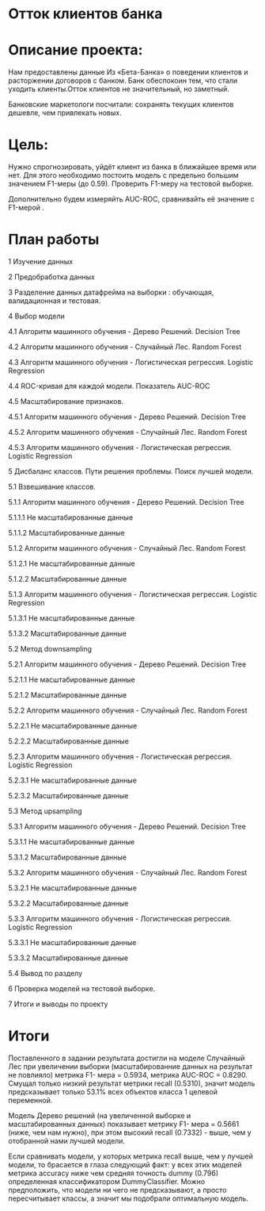 # Отток клиентов банка
# Описание проекта:
Нам предоставлены данные Из «Бета-Банка» о поведении клиентов и расторжении договоров с банком.
Банк обеспокоин тем, что стали уходить клиенты.Отток клиентов не значительный, но заметный.

Банковские маркетологи посчитали: сохранять текущих клиентов дешевле, чем привлекать новых.

# Цель:
Нужно спрогнозировать, уйдёт клиент из банка в ближайшее время или нет.
Для этого необходимо постоить модель с предельно большим значением F1-меры (до 0.59).
Проверить F1-меру на тестовой выборке.

Дополнительно будем измеряйть AUC-ROC, сравнивайть её значение с F1-мерой .

# План работы

1  Изучение данных

2  Предобработка данных

3  Разделение данных датафрейма на выборки : обучающая, валидационная и тестовая.

4  Выбор модели

4.1  Алгоритм машинного обучения - Дерево Решений. Decision Tree

4.2  Алгоритм машинного обучения - Случайный Лес. Random Forest

4.3  Алгоритм машинного обучения - Логистическая регрессия. Logistic Regression

4.4  ROC-кривая для каждой модели. Показатель AUC-ROC

4.5  Масштабирование признаков.

4.5.1  Алгоритм машинного обучения - Дерево Решений. Decision Tree

4.5.2  Алгоритм машинного обучения - Случайный Лес. Random Forest

4.5.3  Алгоритм машинного обучения - Логистическая регрессия. Logistic Regression

5  Дисбаланс классов. Пути решения проблемы. Поиск лучшей модели.

5.1  Взвешивание классов.

5.1.1  Алгоритм машинного обучения - Дерево Решений. Decision Tree

5.1.1.1  Не масштабированные данные

5.1.1.2  Масштабированные данные

5.1.2  Алгоритм машинного обучения - Случайный Лес. Random Forest

5.1.2.1  Не масштабированные данные

5.1.2.2  Масштабированные данные

5.1.3  Алгоритм машинного обучения - Логистическая регрессия. Logistic Regression

5.1.3.1  Не масштабированные данные

5.1.3.2  Масштабированные данные

5.2  Метод downsampling

5.2.1  Алгоритм машинного обучения - Дерево Решений. Decision Tree

5.2.1.1  Не масштабированные данные

5.2.1.2  Масштабированные данные

5.2.2  Алгоритм машинного обучения - Случайный Лес. Random Forest

5.2.2.1  Не масштабированные данные

5.2.2.2  Масштабированные данные

5.2.3  Алгоритм машинного обучения - Логистическая регрессия. Logistic Regression

5.2.3.1  Не масштабированные данные

5.2.3.2  Масштабированные данные

5.3  Метод upsampling

5.3.1  Алгоритм машинного обучения - Дерево Решений. Decision Tree

5.3.1.1  Не масштабированные данные

5.3.1.2  Масштабированные данные

5.3.2  Алгоритм машинного обучения - Случайный Лес. Random Forest

5.3.2.1  Не масштабированные данные

5.3.2.2  Масштабированные данные

5.3.3  Алгоритм машинного обучения - Логистическая регрессия. Logistic Regression

5.3.3.1  Не масштабированные данные

5.3.3.2  Масштабированные данные

5.4  Вывод по разделу

6  Проверка моделей на тестовой выборке.

7  Итоги и выводы по проекту

# Итоги

Поставленного в задании результата достигли на моделе Случайный Лес при увеличении выборки (масштабированние данных на результат не повлияло) метрика F1- мера = 0.5934, метрика AUC-ROC = 0.8290. Смущал только низкий результат метрики recall (0.5310), значит модель предсказывает только 53.1% всех объектов класса 1 целевой переменной.

Модель Дерево решений (на увеличенной выборке и масштабированных данных) показывает метрику F1- мера = 0.5661 (ниже, чем нам нужно), при этом высокий recall (0.7332) - выше, чем у отобранной нами лучшей модели.

Если сравнивать модели, у которых метрика recall выше, чем у лучшей модели, то брасается в глаза следующий факт: у всех этих моделей метрика accuracy ниже чем средняя точность dummy (0.796) определенная классификатором DummyClassifier. Можно предположить, что модели ни чего не предсказывают, а просто пересчитывает классы, а значит мы подобрали оптимальную модель.